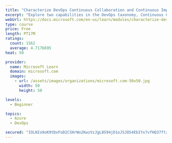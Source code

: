 ```yaml
---
title: "Characterize DevOps Continuous Collaboration and Continuous Improvement"
excerpt: "Explore two capabilities in the DevOps taxonomy, Continuous Collaboration and Continuous Improvement."
webUrl: https://docs.microsoft.com/en-us/learn/modules/characterize-devops-continous-collaboration-improvement/
type: course
price: Free
length: PT17M
ratings:
  count: 1562
  average: 4.7176695
heat: 50

provider:
  name: Microsoft Learn
  domain: microsoft.com
  images:
    - url: /assets/images/organizations/microsoft.com-50x50.jpg
      width: 50
      height: 50

levels:
  - Beginner

topics:
  - Azure
  - DevOps

secured: "IOLNIo9oK9tDxFoD2CSHrWo2KwzVzJgL8S94jD1oJSJ854EbIYx7vfHQ37ftz6y3gfGVbMCHVzBTug0k4zEaNcJ9PRnedvVeDIvKldAi3B1R3N/jLiFj/2d+3TQbiAfccC99CXSINZXdk60DDu2MvdgjaeCL1v0EroiaV9mR6tXCN5H0XqZ22R4HmKPdbXp5DS9u6iWKG0+9+ST5QEBHfLGGsYcM4EBTik5drQiFj9st7k7ra0LEVKVow86xbQWzKRWbXCER5/BrlhNn8Ox3+ydS3QW2eCdpMpkwO+3F6eKGND5stQAvkAXadxeNOFhULCVeKtqY87bm28kQ8ZTiBmDfVvby4CehjM2Abx9bGIA+K8OV5G4AYHtsDTEYMpURCKf1ExCj8+OZnqKsuxHvUSIKaGcAvLAbObwnPUJwT2U=;UAAeVgU6HEH2Xir5P/lqrg=="
---
```


